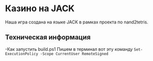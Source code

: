 # Казино на JACK
Наша игра создана на языке JACK в рамках проекта по nand2tetris.
## Техническая информация
 -Как запустить build.ps1
  Пишем в терминал вот эту команду
```Set-ExecutionPolicy -Scope CurrentUser RemoteSigned```